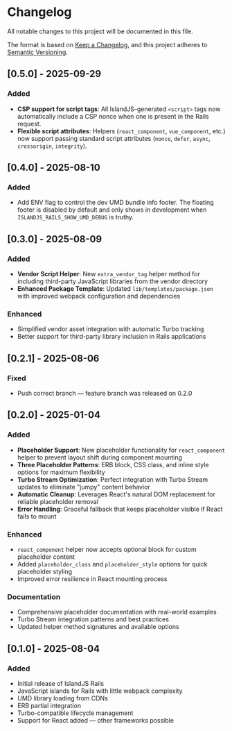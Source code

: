 # Changelog

All notable changes to this project will be documented in this file.

The format is based on [Keep a Changelog](https://keepachangelog.com/en/1.0.0/),
and this project adheres to [Semantic Versioning](https://semver.org/spec/v2.0.0.html).

## [0.5.0] - 2025-09-29

### Added
- **CSP support for script tags**: All IslandJS-generated `<script>` tags now automatically include a CSP nonce when one is present in the Rails request.  
- **Flexible script attributes**: Helpers (`react_component`, `vue_component`, etc.) now support passing standard script attributes (`nonce`, `defer`, `async`, `crossorigin`, `integrity`).

## [0.4.0] - 2025-08-10

### Added
- Add ENV flag to control the dev UMD bundle info footer. The floating footer is disabled by default and only shows in development when `ISLANDJS_RAILS_SHOW_UMD_DEBUG` is truthy.

## [0.3.0] - 2025-08-09

### Added
- **Vendor Script Helper**: New `extra_vendor_tag` helper method for including third-party JavaScript libraries from the vendor directory
- **Enhanced Package Template**: Updated `lib/templates/package.json` with improved webpack configuration and dependencies

### Enhanced
- Simplified vendor asset integration with automatic Turbo tracking
- Better support for third-party library inclusion in Rails applications

## [0.2.1] - 2025-08-06

### Fixed
- Push correct branch — feature branch was released on 0.2.0

## [0.2.0] - 2025-01-04

### Added
- **Placeholder Support**: New placeholder functionality for `react_component` helper to prevent layout shift during component mounting
- **Three Placeholder Patterns**: ERB block, CSS class, and inline style options for maximum flexibility
- **Turbo Stream Optimization**: Perfect integration with Turbo Stream updates to eliminate "jumpy" content behavior
- **Automatic Cleanup**: Leverages React's natural DOM replacement for reliable placeholder removal
- **Error Handling**: Graceful fallback that keeps placeholder visible if React fails to mount

### Enhanced
- `react_component` helper now accepts optional block for custom placeholder content
- Added `placeholder_class` and `placeholder_style` options for quick placeholder styling
- Improved error resilience in React mounting process

### Documentation
- Comprehensive placeholder documentation with real-world examples
- Turbo Stream integration patterns and best practices
- Updated helper method signatures and available options

## [0.1.0] - 2025-08-04

### Added
- Initial release of IslandJS Rails
- JavaScript islands for Rails with little webpack complexity
- UMD library loading from CDNs
- ERB partial integration
- Turbo-compatible lifecycle management
- Support for React added — other frameworks possible
